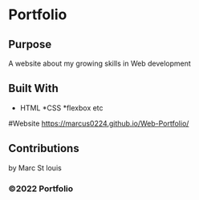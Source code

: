 # Portfolio

## Purpose
A website about my growing skills in Web development

## Built With 
* HTML
*CSS
*flexbox etc

#Website 
https://marcus0224.github.io/Web-Portfolio/

## Contributions 
by Marc St louis 

### ©️2022 Portfolio  
